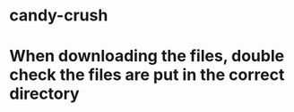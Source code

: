 # candy-crush
# When downloading the files, double check the files are put in the correct directory
